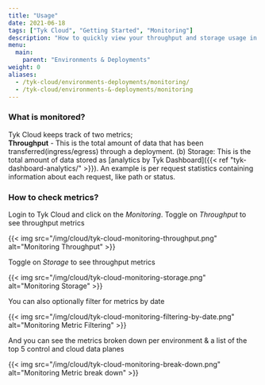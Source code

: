 ```yaml
---
title: "Usage"
date: 2021-06-18
tags: ["Tyk Cloud", "Getting Started", "Monitoring"]
description: "How to quickly view your throughput and storage usage in your Tyk Cloud installation"
menu:
  main:
    parent: "Environments & Deployments"
weight: 0
aliases:
  - /tyk-cloud/environments-deployments/monitoring/
  - /tyk-cloud/environments-&-deployments/monitoring
---
```


### What is monitored?
Tyk Cloud keeps track of two metrics;     
**Throughput** - This is the total amount of data that has been transferred(ingress/egress) through a deployment. 
(b) Storage: This is the total amount of data stored as [analytics by Tyk Dashboard]({{< ref "tyk-dashboard-analytics/" >}}). An example is per request statistics containing information about each request, like path or status.

### How to check metrics?
Login to Tyk Cloud and click on the _Monitoring_. Toggle on _Throughput_ to see throughput metrics

{{< img src="/img/cloud/tyk-cloud-monitoring-throughput.png" alt="Monitoring Throughput" >}}

Toggle on _Storage_ to see throughput metrics

{{< img src="/img/cloud/tyk-cloud-monitoring-storage.png" alt="Monitoring Storage" >}}

You can also optionally filter for metrics by date

{{< img src="/img/cloud/tyk-cloud-monitoring-filtering-by-date.png" alt="Monitoring Metric Filtering" >}}

And you can see the metrics broken down per environment & a list of the top 5 control and cloud data planes

{{< img src="/img/cloud/tyk-cloud-monitoring-break-down.png" alt="Monitoring Metric break down" >}}
